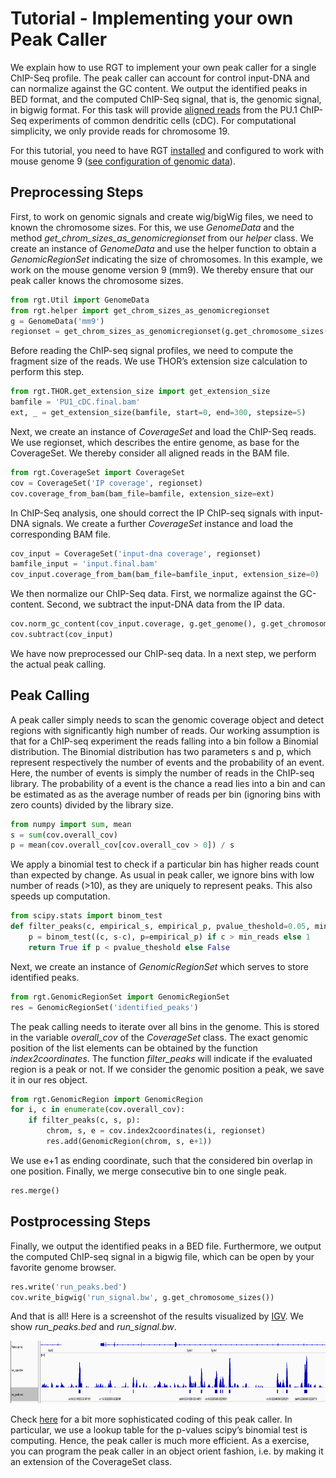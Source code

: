 # Tutorial - Implementing your own Peak Caller

We explain how to use RGT to implement your own  peak caller for a single ChIP-Seq profile. The peak caller can account for control input-DNA and can normalize against the GC content. We output the identified peaks in BED format, and the computed ChIP-Seq signal, that is, the genomic signal, in bigwig format. For this task will provide [aligned reads](https://costalab.ukaachen.de/open_data/RGT/peak_calling_example_data.zip) from the PU.1 ChIP-Seq experiments of common dendritic cells (cDC). For computational simplicity, we only provide reads for chromosome 19.
	
For this tutorial, you need to have RGT [installed](https://reg-gen.readthedocs.io/en/latest/rgt/installation.html) and configured to work with mouse genome 9 ([see configuration of genomic data](https://reg-gen.readthedocs.io/en/latest/rgt/setup_data.html)).

## Preprocessing Steps

First, to work on genomic signals and create wig/bigWig files, we need to known the chromosome sizes. For this, we use <em>GenomeData</em> and the method <em>get\_chrom\_sizes\_as\_genomicregionset</em> from our <em>helper</em> class. We create an instance of <em>GenomeData</em> and use the helper function to obtain a <em>GenomicRegionSet</em> indicating the size of chromosomes. In this example, we work on the mouse genome version 9 (mm9). We thereby ensure that our peak caller knows the chromosome sizes.

```python
from rgt.Util import GenomeData
from rgt.helper import get_chrom_sizes_as_genomicregionset
g = GenomeData('mm9') 
regionset = get_chrom_sizes_as_genomicregionset(g.get_chromosome_sizes())
```

Before reading the ChIP-seq signal profiles, we need to compute the fragment size of the reads.  We use THOR’s extension size calculation to perform this step.

```python
from rgt.THOR.get_extension_size import get_extension_size
bamfile = 'PU1_cDC.final.bam'
ext, _ = get_extension_size(bamfile, start=0, end=300, stepsize=5)
```

Next, we create an instance of <em>CoverageSet</em> and load the ChIP-Seq reads. We use regionset, which describes the entire genome, as base for the CoverageSet. We thereby consider all aligned reads in the BAM file.

```python
from rgt.CoverageSet import CoverageSet
cov = CoverageSet('IP coverage', regionset)
cov.coverage_from_bam(bam_file=bamfile, extension_size=ext)
```

In ChIP-Seq analysis, one should correct the IP ChIP-seq signals with input-DNA signals. We create a further <em>CoverageSet</em> instance and load the corresponding BAM file.

```python
cov_input = CoverageSet('input-dna coverage', regionset)
bamfile_input = 'input.final.bam'
cov_input.coverage_from_bam(bam_file=bamfile_input, extension_size=0)
```

We then normalize our ChIP-Seq data. First, we normalize against the GC-content. Second, we subtract the input-DNA data from the IP data.

```python
cov.norm_gc_content(cov_input.coverage, g.get_genome(), g.get_chromosome_sizes())
cov.subtract(cov_input)
```

We have now preprocessed our ChIP-seq data. In a next step, we perform the actual peak calling.

## Peak Calling

A peak caller simply needs to scan the genomic coverage object and detect regions with significantly high number of reads.  Our working assumption is that for a ChIP-seq experiment the reads falling into a bin follow a Binomial distribution. The Binomial distribution has two parameters s and p, which represent respectively the number of events and the probability of an event. Here, the number of events is simply the number of reads in the ChIP-seq library.  The probability of a event is the chance a read lies into a bin and can be estimated as as the average number of reads per bin (ignoring bins with zero counts) divided by the library size.

```python
from numpy import sum, mean
s = sum(cov.overall_cov)
p = mean(cov.overall_cov[cov.overall_cov > 0]) / s
```

We apply a binomial test to check if a particular bin has higher reads count than expected by change.  As usual in peak caller, we ignore bins with low number of reads (>10), as they are uniquely to represent peaks. This also speeds up computation.

```python
from scipy.stats import binom_test
def filter_peaks(c, empirical_s, empirical_p, pvalue_theshold=0.05, min_reads=10):
    p = binom_test((c, s-c), p=empirical_p) if c > min_reads else 1
    return True if p < pvalue_theshold else False
```

Next, we create an instance of <em>GenomicRegionSet</em> which serves to store identified peaks.

```python
from rgt.GenomicRegionSet import GenomicRegionSet
res = GenomicRegionSet('identified_peaks')
```

The peak calling needs to iterate over all bins in the genome.  This is stored in the variable <em>overall\_cov</em> of the <em>CoverageSet</em> class. The exact genomic position of the list elements can be obtained by the function <em>index2coordinates</em>. The function <em>filter\_peaks</em> will indicate if the evaluated region is a peak or not. If we consider the genomic position a peak, we save it in our res object.

```python
from rgt.GenomicRegion import GenomicRegion
for i, c in enumerate(cov.overall_cov):
    if filter_peaks(c, s, p):
        chrom, s, e = cov.index2coordinates(i, regionset)
        res.add(GenomicRegion(chrom, s, e+1))
```

We use e+1 as ending coordinate, such that the considered bin overlap in one position. Finally, we merge consecutive bin to one single peak.

```python
res.merge()
```

## Postprocessing Steps

Finally, we output the identified peaks in a BED file. Furthermore, we output the computed ChIP-seq signal in a bigwig file, which can be open by your favorite genome browser.

```python
res.write('run_peaks.bed')
cov.write_bigwig('run_signal.bw', g.get_chromosome_sizes())
```

And that is all! Here is a screenshot of the results visualized by [IGV](https://www.broadinstitute.org/igv/). We show <em>run\_peaks.bed</em> and <em>run\_signal.bw</em>.

<img src="../_static/rgt/spc_example-1024x100.png" width="1024" height="100">

Check [here](https://costalab.ukaachen.de/open_data/RGT/rgt_viz_example.zip) for a bit more sophisticated coding of this peak caller. In particular, we use a lookup table for the p-values scipy’s binomial test is computing. Hence, the peak caller is much more efficient. As a exercise, you can program the  peak caller in an object orient fashion, i.e. by making it an extension of the CoverageSet class.





